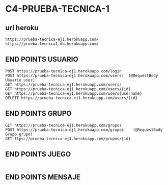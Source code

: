 # C4-PRUEBA-TECNICA-1

## url heroku
```
https://prueba-tecnica-ej1.herokuapp.com/
https://prueba-tecnica1-db.herokuapp.com/
```

## END POINTS USUARIO
```
POST https://prueba-tecnica-ej1.herokuapp.com/login
POST https://prueba-tecnica-ej1.herokuapp.com/users/  (@RequestBody Usuario user)
GET https://prueba-tecnica-ej1.herokuapp.com/users/ 
GET https://prueba-tecnica-ej1.herokuapp.com/users/{id}
GET https://prueba-tecnica-ej1.herokuapp.com/users{username}
DELETE https://prueba-tecnica-ej1.herokuapp.com/users/{id}

```


## END POINTS GRUPO
```
GET https://prueba-tecnica-ej1.herokuapp.com/grupos
POST https://prueba-tecnica-ej1.herokuapp.com/grupos    (@RequestBody Grupo grupo)
GET ttps://prueba-tecnica-ej1.herokuapp.com/grupos/{id} 

```


## END POINTS JUEGO
```

```


## END POINTS MENSAJE
```

```
